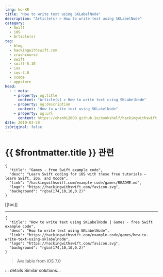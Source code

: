 ```yaml
---
lang: ko-KR
title: "How to write text using SKLabelNode"
description: "Article(s) > How to write text using SKLabelNode"
category:
  - Swift
  - iOS
  - Article(s)
tag: 
  - blog
  - hackingwithswift.com
  - crashcourse
  - swift
  - swift-5.10
  - ios
  - ios-7.0
  - xcode
  - appstore
head:
  - - meta:
    - property: og:title
      content: "Article(s) > How to write text using SKLabelNode"
    - property: og:description
      content: "How to write text using SKLabelNode"
    - property: og:url
      content: https://chanhi2000.github.io/bookshelf/hackingwithswift.com/example-code/games/how-to-write-text-using-sklabelnode.html
date: 2019-03-28
isOriginal: false
---
```


# {{ $frontmatter.title }} 관련

```component VPCard
{
  "title": "Games - free Swift example code",
  "desc": "Learn Swift coding for iOS with these free tutorials – learn Swift, iOS, and Xcode",
  "link": "/hackingwithswift.com/example-code/games/README.md",
  "logo": "https://hackingwithswift.com/favicon.svg",
  "background": "rgba(174,10,10,0.2)"
}
```

[[toc]]

---

```component VPCard
{
  "title": "How to write text using SKLabelNode | Games - free Swift example code",
  "desc": "How to write text using SKLabelNode",
  "link": "https://hackingwithswift.com/example-code/games/how-to-write-text-using-sklabelnode",
  "logo": "https://hackingwithswift.com/favicon.svg",
  "background": "rgba(174,10,10,0.2)"
}
```

> Available from iOS 7.0

<!-- TODO: 작성 -->

<!-- 
The `SKLabelNode` class is a fast and efficient way to draw text in SpriteKit games. To use it, first create a property in your game scene:

```swift
var scoreLabel: SKLabelNode!
```

Now create the label node by telling it want font use, its alignment, and also an initial text value if you want one. This code creates a label node using the Chalkduster font, places it in the top-right corner of the screen, and gives it the initial text "Score: 0":

```swift
scoreLabel = SKLabelNode(fontNamed: "Chalkduster")
scoreLabel.text = "Score: 0"
scoreLabel.horizontalAlignmentMode = .right
scoreLabel.position = CGPoint(x: 980, y: 700)
addChild(scoreLabel)
```

With that score label in place, you can now create a `score` integer property to store the actual number of a player's score, then use a property observer to modify the label whenever the score changes:

```swift
var score: Int = 0 {
    didSet {
        scoreLabel.text = "Score: \(score)"
    }
}
```

-->

::: details Similar solutions…

<!--
/quick-start/swiftui/swiftui-tips-and-tricks">SwiftUI tips and tricks 
/example-code/strings/how-to-save-a-string-to-a-file-on-disk-with-writeto">How to save a string to a file on disk with write(to:) 
/example-code/testing/how-to-write-performance-tests-using-measure">How to write performance tests using measure() 
/example-code/language/what-is-copy-on-write">What is copy on write? 
/example-code/language/how-to-write-a-closure-that-returns-a-value">How to write a closure that returns a value</a>
-->

